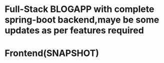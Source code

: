 # Full-Stack BLOGAPP with complete spring-boot backend,maye be some updates as per features required 
# Frontend(SNAPSHOT)

